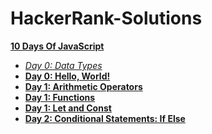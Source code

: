 # HackerRank-Solutions

**<a href="">10 Days Of JavaScript</a>**

- *<a href="">Day 0: Data Types</a>*
- **<a href="">Day 0: Hello, World!</a>**
- **<a href="">Day 1: Arithmetic Operators</a>**
- **<a href="">Day 1: Functions</a>**
- **<a href="">Day 1: Let and Const</a>**
- **<a href="">Day 2: Conditional Statements: If Else</a>**
